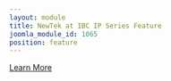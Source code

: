 ```yaml
---
layout: module
title: NewTek at IBC IP Series Feature
joomla_module_id: 1065
position: feature
---
```

<!-- module: NewTek at IBC -->
<style scoped="scoped" type="text/css">
	<!-- .talkshow-feature-image-content {
		padding: 24px 15px;
		font-size: 24px;
		font-weight: 300;
		line-height: 30px;
		font-family:'Helvetica Neue', Helvetica, Arial, sans-serif;
		max-width: 260px;
	}
	.talkshow-hidden {
		display: none;
	}
	.talkshow-feature {
		display: block;
		height: 100%;
	}
	.talkshow-feature .arrow-link {
		transition: all ease .25s;
	}
	.talkshow-feature .arrow-link:hover {
		color: #009add !important;
	}
	@media screen and(min-width: 550px) {
		.arrow-link:before {
			content:'';
			display: block;
			position: absolute;
			right: 22px;
			top: 50%;
			border-left: 6px solid #428bca;
			border-top: 4px solid transparent;
			border-bottom: 4px solid transparent;
			margin-top: -4px;
			-webkit-transition: all ease 0.25s;
			transition: all ease 0.25s;
		}
		.arrow-link:after {
			content:'';
			display: block;
			position: absolute;
			right: 9px;
			top: 50%;
			border-left: 6px solid #428bca;
			border-top: 4px solid transparent;
			border-bottom: 4px solid transparent;
			margin-top: -4px;
			-webkit-transition: all ease 0.25s;
			transition: all ease 0.25s;
		}
	}
	@media(min-width: 992px) {
		.tcae-feature {
			background-position: -110px top !important;
		}
	}
	@media(max-width: 767px) {
		.talkshow-feature-image-content {
			font-size: 20px;
		}
	}
	@media(max-width: 550px) {
		.talkshow-feature-image-content {
			display: none;
		}
		.talkshow-hidden {
			display: inline;
		}
	}
	-->
</style><a href="http://pages.newtek.com/IBCShow2016.html" target="_blank"> <!--<div class="content-container white-text">BUNDLE. <strong>SAVE</strong>. ADVANCE.</div>--><span class="talkshow-hidden" style="padding-left: 1em; color: #fff;">IBC 2016 News </span><span class="arrow-link">Learn More</span> </a>
